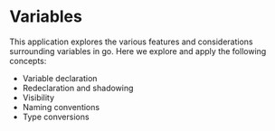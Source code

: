 # Variables

This application explores the various features and considerations surrounding variables in go.  Here we explore and apply the following concepts:
- Variable declaration
- Redeclaration and shadowing
- Visibility
- Naming conventions
- Type conversions